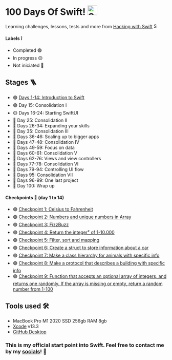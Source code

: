 # 100 Days Of Swift! <img alt="Swift icon" src="https://cdn-icons-png.flaticon.com/512/732/732250.png" width="30" height="30"/>

Learning challenges, lessons, tests and more from [Hacking with Swift](https://www.hackingwithswift.com/100/swiftui/) <img alt="Swift icon" src="https://cdn-icons-png.flaticon.com/512/732/732250.png" width="15" height="15"/>

#### Labels ❕
- Completed 🟢
- In progress 🟡
- Not iniciated 🔴

## Stages 🪜

- 🟢 [Days 1-14: Introduction to Swift](https://github.com/roblesmontanari/100DaysOfSwift/tree/main/day1-14_Introduction)
- 🟢 Day 15: Consolidation I
- 🟡 Days 16-24: Starting SwiftUI
- 🔴 Day 25: Consolidation II
- 🔴 Days 26-34: Expanding your skills
- 🔴 Day 35: Consolidation III
- 🔴 Days 36-46: Scaling up to bigger apps
- 🔴 Days 47-48: Consolidation IV
- 🔴 Days 49-59: Focus on data
- 🔴 Days 60-61: Consolidation V
- 🔴 Days 62-76: Views and view controllers
- 🔴 Days 77-78: Consolidation VI
- 🔴 Days 79-94: Controlling UI flow
- 🔴 Days 95: Consolidation VII
- 🔴 Days 96-99: One last project
- 🔴 Day 100: Wrap up

#### Checkpoints 📍 (day 1 to 14)

- 🟢 [Checkpoint 1: Celsius to Fahrenheit](https://github.com/roblesmontanari/100DaysOfSwift/blob/main/day1-14_Introduction/Checkpoint1.playground/Contents.swift)
- 🟢 [Checkpoint 2: Numbers and unique numbers in Array](https://github.com/roblesmontanari/100DaysOfSwift/blob/main/day1-14_Introduction/Checkpoint2.playground/Contents.swift)
- 🟢 [Checkpoint 3: FizzBuzz](https://github.com/roblesmontanari/100DaysOfSwift/blob/main/day1-14_Introduction/Checkpoint3.playground/Contents.swift)
- 🟢 [Checkpoint 4: Return the integer² of 1-10.000](https://github.com/roblesmontanari/100DaysOfSwift/blob/main/day1-14_Introduction/Checkpoint4.playground/Contents.swift)
- 🟢 [Checkpoint 5: Filter, sort and mapping](https://github.com/roblesmontanari/100DaysOfSwift/blob/main/day1-14_Introduction/Checkpoint5.playground/Contents.swift)
- 🟢 [Checkpoint 6: Create a struct to store information about a car](https://github.com/roblesmontanari/100DaysOfSwift/blob/main/day1-14_Introduction/Checkpoint6.playground/Contents.swift)
- 🟢 [Checkpoint 7: Make a class hierarchy for animals with specific info](https://github.com/roblesmontanari/100DaysOfSwift/blob/main/day1-14_Introduction/Checkpoint7.playground/Contents.swift)
- 🟢 [Checkpoint 8: Make a protocol that describes a building with specific info](https://github.com/roblesmontanari/100DaysOfSwift/blob/main/day1-14_Introduction/Checkpoint8.playground/Contents.swift)
- 🟢 [Checkpoint 9: Function that accepts an optional array of integers, and returns one randomly. If the array is missing or empty, return a random number from 1-100](https://github.com/roblesmontanari/100DaysOfSwift/blob/main/day1-14_Introduction/Checkpoint9.playground/Contents.swift)

## Tools used 🛠
- MacBook Pro M1 2020 SSD 256gb RAM 8gb
- [Xcode](https://apps.apple.com/br/app/xcode/id497799835?mt=12) v13.3
- [GitHub Desktop](https://desktop.github.com)

### This is my official start point into Swift. Feel free to contact me by my [socials](https://linktr.ee/robles)! 🥸
